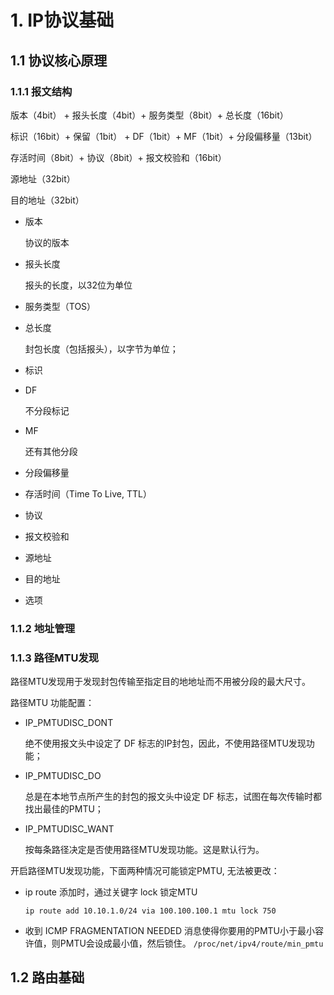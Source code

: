 # 1. IP协议基础
## 1.1 协议核心原理
### 1.1.1 报文结构
版本（4bit） + 报头长度（4bit）+ 服务类型（8bit）+ 总长度（16bit）

标识（16bit）+ 保留（1bit） + DF（1bit）+ MF（1bit）+ 分段偏移量（13bit）

存活时间（8bit）+ 协议（8bit）+ 报文校验和（16bit）

源地址（32bit）

目的地址（32bit）

+ 版本
  
  协议的版本
+ 报头长度
  
  报头的长度，以32位为单位
+ 服务类型（TOS）
+ 总长度
  
  封包长度（包括报头），以字节为单位；
+ 标识
+ DF

  不分段标记
+ MF

  还有其他分段
+ 分段偏移量
+ 存活时间（Time To Live, TTL）
+ 协议
+ 报文校验和
+ 源地址
+ 目的地址
+ 选项

### 1.1.2 地址管理
### 1.1.3 路径MTU发现
路径MTU发现用于发现封包传输至指定目的地地址而不用被分段的最大尺寸。

路径MTU 功能配置：

+ IP_PMTUDISC_DONT
  
  绝不使用报文头中设定了 DF 标志的IP封包，因此，不使用路径MTU发现功能；
+ IP_PMTUDISC_DO
  
  总是在本地节点所产生的封包的报文头中设定 DF 标志，试图在每次传输时都找出最佳的PMTU；
+ IP_PMTUDISC_WANT
  
  按每条路径决定是否使用路径MTU发现功能。这是默认行为。

开启路径MTU发现功能，下面两种情况可能锁定PMTU, 无法被更改：

+ ip route 添加时，通过关键字 lock 锁定MTU
  
  ```ip route add 10.10.1.0/24 via 100.100.100.1 mtu lock 750```

+ 收到 ICMP FRAGMENTATION NEEDED 消息使得你要用的PMTU小于最小容许值，则PMTU会设成最小值，然后锁住。
  ```/proc/net/ipv4/route/min_pmtu```

## 1.2 路由基础

